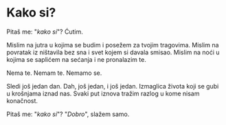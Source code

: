 # Kako si?

Pitaš me: "_kako si_"?
Ćutim.

Mislim na jutra u kojima se budim i posežem za tvojim tragovima.
Mislim na povratak iz ništavila bez sna i svet kojem si davala smisao.
Mislim na noći u kojima se saplićem na sećanja i ne pronalazim te.

Nema te.
Nemam te.
Nemamo se.

Sledi još jedan dan.
Dah, još jedan, i još jedan.
Izmaglica života
koji se gubi u krošnjama
iznad nas.
Svaki put iznova tražim razlog
u kome nisam
konačnost.

Pitaš me: "_kako si_"?
"_Dobro_", slažem samo.